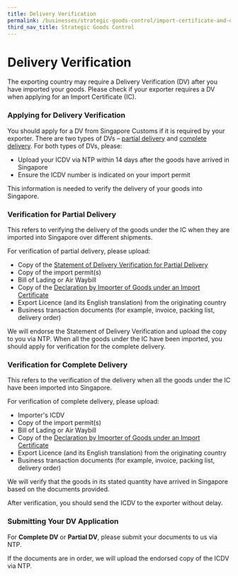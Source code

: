 ```yaml
---
title: Delivery Verification
permalink: /businesses/strategic-goods-control/import-certificate-and-delivery-verification
third_nav_title: Strategic Goods Control
---
```


# Delivery Verification

The exporting country may require a Delivery Verification (DV) after you have imported your goods. Please check if your exporter requires a DV when applying for an Import Certificate (IC).

### Applying for Delivery Verification

You should apply for a DV from Singapore Customs if it is required by your exporter. There are two types of DVs –  [partial delivery](https://www.customs.gov.sg/businesses/strategic-goods-control/import-certificate-and-delivery-verification/delivery-verification#partial)  and  [complete delivery](https://www.customs.gov.sg/businesses/strategic-goods-control/import-certificate-and-delivery-verification/delivery-verification#complete). For both types of DVs, please:

-   Upload your ICDV via NTP within 14 days after the goods have arrived in Singapore
-   Ensure the ICDV number is indicated on your import permit

This information is needed to verify the delivery of your goods into Singapore.

### Verification for Partial Delivery

This refers to verifying the delivery of the goods under the IC when they are imported into Singapore over different shipments.

For verification of partial delivery, please upload:

-   Copy of the  [Statement of Delivery Verification for Partial Delivery](https://www.customs.gov.sg/-/media/cus/files/business/strategic-goods-control/strategic-goods-forms---no-stamp/statement-of-dv-for-partial-delivery-03092018.docx?la=en&hash=9D9189C6AB2C4545924D5A0CB3602AFB8C01E776)
-   Copy of the import permit(s)
-   Bill of Lading or Air Waybill
-   Copy of the [Declaration by Importer of Goods under an Import Certificate](https://www.customs.gov.sg/-/media/cus/files/business/strategic-goods-control/strategic-goods-forms---no-stamp/importer-declaration-for-dv-03092018.docx?la=en&hash=140E897A06B67904E5B7F54F461FE57BAAE45A43)
-   Export Licence (and its English translation) from the originating country
-   Business transaction documents (for example, invoice, packing list, delivery order)

We will endorse the Statement of Delivery Verification and upload the copy to you via NTP. When all the goods under the IC have been imported, you should apply for verification for the complete delivery.

### Verification for Complete Delivery

This refers to the verification of the delivery when all the goods under the IC have been imported into Singapore.

For verification of complete delivery, please upload:

-   Importer's ICDV
-   Copy of the import permit(s)
-   Bill of Lading or Air Waybill
-   Copy of the  [Declaration by Importer of Goods under an Import Certificate](https://www.customs.gov.sg/-/media/cus/files/business/strategic-goods-control/strategic-goods-forms---no-stamp/importer-declaration-for-dv-03092018.docx?la=en&hash=140E897A06B67904E5B7F54F461FE57BAAE45A43)
-   Export Licence (and its English translation) from the originating country
-   Business transaction documents (for example, invoice, packing list, delivery order)

We will verify that the goods in its stated quantity have arrived in Singapore based on the documents provided.

After verification, you should send the ICDV to the exporter without delay.

### Submitting Your DV Application

For **Complete DV** or  **Partial DV**, please submit your documents to us via NTP.

If the documents are in order, we will upload the endorsed copy of the ICDV via NTP.
